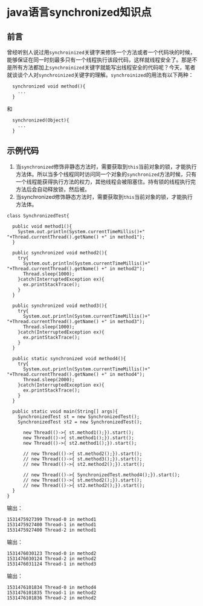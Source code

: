 # java语言synchronized知识点
## 前言
  曾经听别人说过用`synchroinized`关键字来修饰一个方法或者一个代码块的时候，能够保证在同一时刻最多只有一个线程执行该段代码，这样就线程安全了。那是不是所有方法都加上`synchroinized`关键字就能写出线程安全的代码呢？今天，笔者就谈谈个人对`synchroinized`关键字的理解。`synchroinized`的用法有以下两种：

```
  synchronized void method(){
    ...
  }
```
和
```
  synchronized(Object){
    ...
  }
```

## 示例代码
1. 当`synchronized`修饰非静态方法时，需要获取到`this`当前对象的锁，才能执行方法体。所以当多个线程同时访问同一个对象的`synchronized`方法时候，只有一个线程能获得执行方法的权力，其他线程会被阻塞住。持有锁的线程执行完方法后会自动释放锁，然后被。
2. 当synchronized修饰静态方法时，需要获取到`this`当前对象的锁，才能执行方法体。
```
class SynchronizedTest{

  public void method1(){
    System.out.println(System.currentTimeMillis()+" "+Thread.currentThread().getName() +" in method1");
  }

  public synchronized void method2(){
    try{
      System.out.println(System.currentTimeMillis()+" "+Thread.currentThread().getName() +" in method2");
      Thread.sleep(1000);
    }catch(InterruptedException ex){
      ex.printStackTrace();
    }
  }

  public synchronized void method3(){
    try{
      System.out.println(System.currentTimeMillis()+" "+Thread.currentThread().getName() +" in method3");
      Thread.sleep(1000);
    }catch(InterruptedException ex){
      ex.printStackTrace();
    }
  }

  public static synchronized void method4(){
    try{
      System.out.println(System.currentTimeMillis()+" "+Thread.currentThread().getName() +" in method4");
      Thread.sleep(2000);
    }catch(InterruptedException ex){
      ex.printStackTrace();
    }
  }

  public static void main(String[] args){
    SynchronizedTest st = new SynchronizedTest();
    SynchronizedTest st2 = new SynchronizedTest();

      new Thread(()->{ st.method1();}).start();
      new Thread(()->{ st.method1();}).start();
      new Thread(()->{ st2.method1();}).start();

      // new Thread(()->{ st.method2();}).start();
      // new Thread(()->{ st.method3();}).start();
      // new Thread(()->{ st2.method2();}).start();

      // new Thread(()->{ SynchronizedTest.method4();}).start();
      // new Thread(()->{ st.method2();}).start();
      // new Thread(()->{ st2.method2();}).start();
  }
}
```

输出：
```
1531475927399 Thread-0 in method1
1531475927400 Thread-1 in method1
1531475927400 Thread-2 in method1
```

输出：
```
1531476030123 Thread-0 in method2
1531476030124 Thread-2 in method2
1531476031124 Thread-1 in method3
```

输出：
```
1531476101834 Thread-0 in method4
1531476101835 Thread-1 in method2
1531476101836 Thread-2 in method2
```

